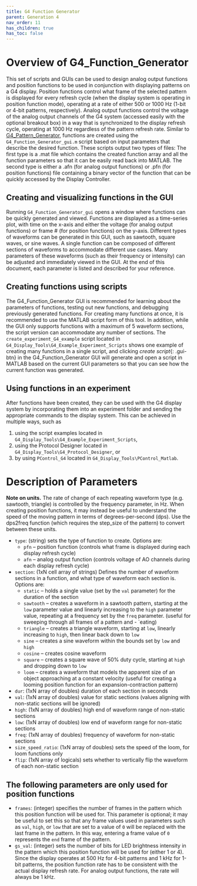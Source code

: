 ```yaml
---
title: G4 Function Generator
parent: Generation 4
nav_order: 11
has_children: true
has_toc: false
---
```


# Overview of G4_Function_Generator

This set of scripts and GUIs can be used to design analog output functions and position functions to be used in conjunction with displaying patterns on a G4 display. Position functions control what frame of the selected pattern is displayed for every refresh cycle (when the display system is operating in position function mode), operating at a rate of either 500 or 1000 Hz (1-bit or 4-bit patterns, respectively). Analog output functions control the voltage of the analog output channels of the G4 system (accessed easily with the optional breakout box) in a way that is synchronized to the display refresh cycle, operating at 1000 Hz regardless of the pattern refresh rate. Similar to [G4_Pattern_Generator](About_Pattern_Generator.md), functions are created using the `G4_Function_Generator_gui.m` script based on input parameters that describe the desired function. These scripts output two types of files: The first type is a .mat file which contains the created function array and all the function parameters so that it can be easily read back into MATLAB. The second type is either a .afn (for analog output functions) or .pfn (for position functions) file containing a binary vector of the function that can be quickly accessed by the Display Controller.

## Creating and visualizing functions in the GUI

Running `G4_Function_Generator_gui` opens a window where functions can be quickly generated and viewed. Functions are displayed as a time-series plot, with time on the x-axis and either the voltage (for analog output functions) or frame # (for position functions) on the y-axis. Different types of waveforms can be generated in this GUI, such as sawtooth, square waves, or sine waves. A single function can be composed of different sections of waveforms to accommodate different use cases. Many parameters of these waveforms (such as their frequency or intensity) can be adjusted and immediately viewed in the GUI. At the end of this document, each parameter is listed and described for your reference.

## Creating functions using scripts

The G4_Function_Generator GUI is recommended for learning about the parameters of functions, testing out new functions, and debugging previously generated functions. For creating many functions at once, it is recommended to use the MATLAB script form of this tool. In addition, while the GUI only supports functions with a maximum of 5 waveform sections, the script version can accommodate any number of sections. The `create_experiment_G4_example` script located in `G4_Display_Tools\G4_Example_Experiment_Scripts` shows one example of creating many functions in a single script, and clicking *create script*{: .gui-btn} in the G4_Function_Generator GUI will generate and open a script in MATLAB based on the current GUI parameters so that you can see how the current function was generated.

## Using functions in an experiment

After functions have been created, they can be used with the G4 display system by incorporating them into an experiment folder and sending the appropriate commands to the display system. This can be achieved in multiple ways, such as

1. using the script examples located in `G4_Display_Tools\G4_Example_Experiment_Scripts`,
2. using the Protocol Designer located in `G4_Display_Tools\G4_Protocol_Designer`, or
3. by using `PControl_G4` located in `G4_Display_Tools\PControl_Matlab`.

# Description of Parameters

**Note on units.** The rate of change of each repeating waveform type (e.g. sawtooth, triangle) is controlled by the frequency parameter, in Hz. When creating position functions, it may instead be useful to understand the speed of the moving pattern in terms of degrees-per-second (dps). Use the dps2freq function (which requires the step_size of the pattern) to convert between these units.

- `type`: (string) sets the type of function to create. Options are:
  - `pfn` – position function (controls what frame is displayed during each display refresh cycle)
  - `afn` – analog output function (controls voltage of AO channels during each display refresh cycle)
- `section`: (1xN cell array of strings) Defines the number of waveform sections in a function, and what type of waveform each section is. Options are:
  - `static` – holds a single value (set by the `val` parameter) for the duration of the section
  - `sawtooth` – creates a waveform in a sawtooth pattern, starting at the `low` parameter value and linearly increasing to the `high` parameter value, repeating at a frequency set by the `freq` parameter. (useful for sweeping through all frames of a pattern and  - `eating)
  - `triangle` – creates a triangle waveform, starting at `low`, linearly increasing to `high`, then linear back down to `low`
  - `sine` – creates a sine waveform within the bounds set by `low` and `high`
  - `cosine` – creates cosine waveform
  - `square` – creates a square wave of 50% duty cycle, starting at `high` and dropping down to `low`
  - `loom` – creates a waveform that models the apparent size of an object approaching at a constant velocity (useful for creating a looming position function for an expansion-contraction pattern)
- `dur`: (1xN array of doubles) duration of each section in seconds
- `val`: (1xN array of doubles) value for static sections (values aligning with non-static sections will be ignored)
- `high`: (1xN array of doubles) high end of waveform range of non-static sections
- `low`: (1xN array of doubles) low end of waveform range for non-static sections
- `freq`: (1xN array of doubles) frequency of waveform for non-static sections
- `size_speed_ratio`: (1xN array of doubles) sets the speed of the loom, for loom functions only
- `flip`: (1xN array of logicals) sets whether to vertically flip the waveform of each non-static section

## The following parameters are only used for position functions

- `frames`: (integer) specifies the number of frames in the pattern which this position function will be used for. This parameter is optional; it may be useful to set this so that any frame values used in parameters such as `val`, `high`, or `low` that are set to a value of `0` will be replaced with the last frame in the pattern. In this way, entering a frame value of `0` represents the `end` frame of the pattern.
- `gs_val`: (integer) sets the number of bits for LED brightness intensity in the pattern which this position function will be used for (either 1 or 4). Since the display operates at 500 Hz for 4-bit patterns and 1 kHz for 1-bit patterns, the position function rate has to be consistent with the actual display refresh rate. For analog output functions, the rate will always be 1 kHz.
